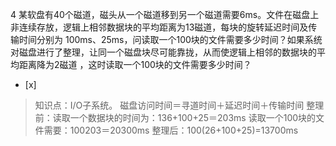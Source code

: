 4
某软盘有40个磁道，磁头从一个磁道移到另一个磁道需要6ms。文件在磁盘上非连续存放，逻辑上相邻数据块的平均距离为13磁道，每块的旋转延迟时间及传输时间分别为
100ms、25ms，问读取一个100块的文件需要多少时间？如果系统对磁盘进行了整理，让同一个磁盘块尽可能靠拢，从而使逻辑上相邻的数据块的平均距离降为2磁道
，这时读取一个100块的文件需要多少时间？
- [x]  

> 知识点：I/O子系统。
> 磁盘访问时间＝寻道时间＋延迟时间＋传输时间
> 整理前：读取一个数据块的时间为：136+100+25＝203ms
> 读取一个100块的文件需要：100203＝20300ms
> 整理后：100(26+100+25)=13700ms
